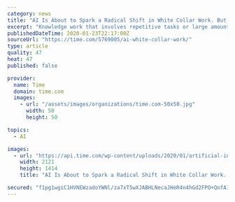 ```yaml
---
category: news
title: "AI Is About to Spark a Radical Shift in White Collar Work. But There's Still 'Plenty of Work for People to Do'"
excerpt: "Knowledge work that involves repetitive tasks or large amounts of data, such as lawyers’ often arduous document discovery process, is particularly ripe for disruption from AI, experts say. Tasks that require human-to-human interaction or some element of creativity are likely to be safer. “Pattern recognition in general is something that the ..."
publishedDateTime: 2020-01-23T22:17:00Z
sourceUrl: "https://time.com/5769005/ai-white-collar-work/"
type: article
quality: 47
heat: 47
published: false

provider:
  name: Time
  domain: time.com
  images:
    - url: "/assets/images/organizations/time.com-50x50.jpg"
      width: 50
      height: 50

topics:
  - AI

images:
  - url: "https://api.time.com/wp-content/uploads/2020/01/artificial-intelligence-white-collar.-work.jpg"
    width: 2121
    height: 1414
    title: "AI Is About to Spark a Radical Shift in White Collar Work. But There's Still 'Plenty of Work for People to Do'"

secured: "f1pg1wgiC1HVNEWzadoYWNl/za7xT5wXJABHLNecaJHeR4n4hGd2FPO+QnfA1BH797fRjX7u1JeRVSzcKdjWtIFkxkt0E5vhaG8MHDVr1vwLIyPDzh38+c7mpsgkocLjqZ6loMm9akCf3n8xDj973mSlXfkJ6uPoGsQgvVfISADuZI/cnP2izGtopnEbrRaLEcSqOFEmWMEj+UjrYCLyKhClhvUXEmaB1CsnmiT2GeUrCbofQBjTtQk5+AJcJiryHsb+w/3wbb7LT4C2fGDRqN8gqTmj+xjoZ88mJhCmcE6kDPNbHNWRkav3ham8EHziSbeOe7qCE4+i7ZaQnjR7WmrwOkupd6QHBrzkyWQ6wWejIn+FiC8DUUPkbFvXQNmpWnNz/rUBrwzLPgQHnH2Jc76ExHQfKiAOvy3bD7uyN9gydRwjDYFMDuxDf6jYjtEBm6b+yMuCBGWKbyd/t2ezHWqEpYbZ92QyyNNEpn2D4YA=;mQh7CUzyeFXPezeDwINGkw=="
---
```


